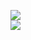[![](https://img.shields.io/badge/Made%20With-Github%20Spray-lightgrey.svg?style=for-the-badge&logo=github)](https://github.com/Annihil/github-spray#18616)  
[![](https://i.imgur.com/2DrTn0Z.gif)](https://github.com/Annihil/github-spray)